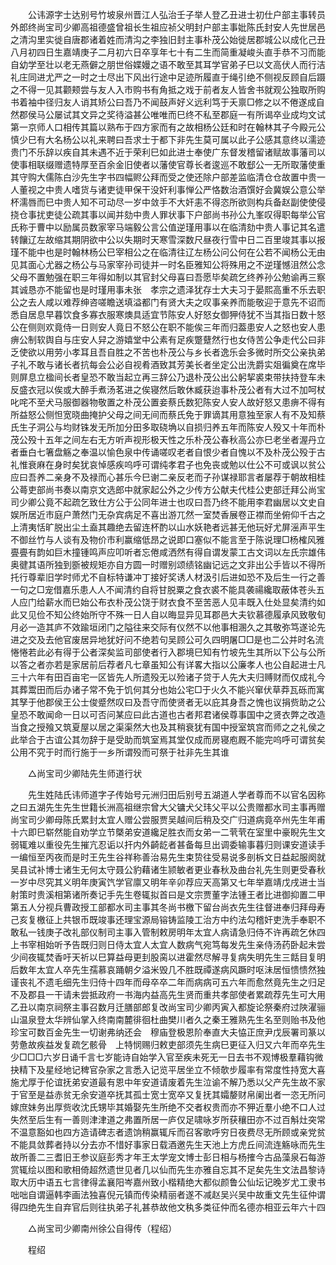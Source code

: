<!-- { "loadSidebar": true } -->
　　公讳源字士达别号竹坡泉州晋江人弘治壬子举人登乙丑进士初仕户部主事转员外郎终尚宝司少卿高祖德盛曾祖长生祖应祯父明封户部主事妣陈氏封安人先世居邑之清沟里实徙自唐郡诸着姓而清沟之李独旧封主事朴茂公始徙居郡城公以成化己丑八月初四日生嘉靖庚子二月初六日卒享年七十有二生而简重凝峻头直手恭不习而能自幼学至壮以老无燕僻之朋世俗媟嫚之语不敢至其耳学官弟子巳以文高伏人而行洁礼庄同进尤严之一时之士尽出下风出行途中足迹所履直于绳引绝不侧视反顾自后蹑之不得一见其颧颊尝与友人入市购书有角抵之戏于前者友人皆舍书就观公独取所购书着袖中径归友人诮其矫公曰吾乃不闻鼓声好义远利笃于夭禀□修之以不倦遂成自然郡侯马公屡试其文异之奖待溢甚公唯唯而巳终不私至郡庭一有所谒卒业成均文试第一京师人口相传其篇以熟布于四方家而有之故相杨公廷和时在翰林其子今殿元公慎少巳有大名杨公以礼来聘曰吾求士于都下非先生莫可属以此子公感其意终以濡迹贵门不乐辞以疾自其未遇不近于荣利巳如此进士奉使广东督发稽留诸赋故事藩司以使事相联缀赠遗特厚至百余金旧使者以藩使官尊长者逡巡不敢郄公一无所取藩使重其守购大儒陈白沙先生字书四幅赆公拜而受之使还除户部差监临清仓仓故置中贵一人董视之中贵人嗜货与诸吏徒甲保干没奸利事惮公严恪数治酒馔好会冀娱公意公举杯濡唇而巳中贵人知不可动尽一岁中敛手不大奸恚不得恣所欲则构兵备赵副使使侵挠仓事扰吏徒公疏其事以闻并劾中贵人罪状事下户部尚书孙公九峯叹得职每举公官氏称于曹中以励属员数家宰马端毅公言公值逆瑾用事以在临清劾中贵人事记其名遣转饟辽左故缩其期阴欲中公以失期时天寒雪深数尺昼夜行雪中日二百里竣其事以报瑾不能中也是时翰林杨公巳宰相公之在临清往辽左杨公问公何在公若不闻杨公无由见其面心尤器之杨公与马家宰孙司徒并一时名臣雅知公将殊用之不逆瑾憾沮然公念父母不置勉强在职三年得如制以其官封父母喜曰吾愿毕矣疏乞终养孙公勉谕再三察其诚恳亦不能留也是时瑾用事未张　孝宗之遗泽犹存士大夫习于晏熙高重不乐去职公之去人咸以难荐绅咨嗟瞻送填溢都门有贤大夫之叹事亲养而能敬迎于意先不诏而悉自居息早暮饮食多寡衣服寒燠具适宜节陈安人好怒女御狎侍犹不当其指日数十怒公在侧则欢竟侍一日则安人竟日不怒公在职不能俟三年而归葢患安人之怒也安人患痹公制软舆自与庄安人舁之游嬉堂中公素有足疾蹩躠然行也女侍苦公争走代公曰非乏使欲以用劳小孝耳且吾自胜之不苦也朴茂公与乡长者逸乐会多微时所交公亲执弟子礼不敢与诸长者抗每会公必自视肴酒致其芳美长者坐定公出洗爵实爼徧奠在席毕则屏息立楹间长者皇恐不敢当起立再三辞公乃退朴茂公出公躬挈裘束带扶持登车未反盛衣冠以俟或大醉手煮汤茗进之俟寝然后敢休臧获迨事朴茂公者有大过不加呵杖叱咤不至犬马服御器物敬置之朴茂公置妾蔡氏数犯陈安人安人故好怒又患痹不得有所益怒公侧怛宽晓曲掩护父母之间无间而蔡氏免于罪谪其用意独至家人有不及知蔡氏生子洞公与均财铢发无所加分田多取硗埆以自损归养五年而陈安人殁又十年而朴茂公殁十五年之间左右无方听声视形极天性之乐朴茂公春秋高公亦巳老坐者渥丹立者垂白七箸盘觞之奉温以愉色泉中传诵嗟叹老者自恨少者自愧以不及朴茂公殁于古礼惟衰麻在身时矣犹哀悼感疾呜呼可谓纯孝君子也免丧或勉以仕公不可或讽以贫公应曰吾养二亲身不及禄而心甚乐今巳谢二亲反老而子孙谋禄耶言者屡荐于朝故相桂公蕚吏部尚书奏以南京文选郎中就家起公外之少传方公献夫代桂公吏部迁拜公尚宝司少卿公竟不起疏乞致仕方公于公同年进士也叹曰吾乃终不能用李君幽居以文史自娱所居近市庭户萧然门无杂宾病足不喜出游兀然一室焚香展卷正襟而坐俯仰千古之上清夷恬旷脱出尘土盍其趣绝去留连杯酌以山水妖艳者远甚无他玩好尤屏滛声平生不御丝竹与人谈有及物价市利赢缩低昂之说即口塞似不能言至于陈说理□杨榷风雅亹亹有韵如巨木撞锺鸣声应叩听者忘倦咸洒然有得自谓发蒙工古文词以左氏宗雄伟奥徤其语所独到斵被规矩亦自方圆一时赠别颂绩铭幽记远之文非出公手皆以不得所托行尊辈旧学时师尤不自标特谦冲丁接好奖诱人材汲引后进如恐不及后生一行之善一句之□宠借嘉乐患人人不闻清约自将甘脱粟之食衣裘不能具袭禓纔取蔽体苍头五人应门给薪水而巳始公布衣朴茂公饶于财衣食不至苦恶人见丰既入仕处显矣清约如此又见俭不知公终始所守不殊一日人自以晦显异见耳郡邑大夫钦慕德履承风致敬旬月必一造其庐不效踰垣闭门之隘往来交际有仪然不以他事相溷久之其敬弥笃遂论先进之交及去他官废居异地犹好问不绝若句吴顾公可久四明屠□□是也二公并时名流惓惓若此必有得于公者深矣监司部使者行入郡境巳知有竹坡先生其所以下公与公所以答之者亦若是家居前后荐者凡七章虽知公有详畧大指以公廉孝人也公自起进士凡三十六年有田百亩宅一区皆先人所遗殁无以殓诸子贷于人先大夫归赙财而仅成礼今其葬鬻田而后办诸子常不免于饥何其分也始公宅□于火久不能兴窜伏草莽瓦砾而寓其孥于他郡侯王公士俊蹙然叹曰及吾守而使贤者无以庇其身吾之愧也议捐赀助之公皇恐不敢闻命一日以可否问某应曰此古道也古者邦君诸侯尊事国中之贤衣弊之改造当食之授飱又筑夏屋以居之渠渠然大也及其稍衰犹有国中授室筑宫而师之之礼侯之此举合于古谊公其勿辞于是受助而筑室焉其堂仅成而房寝庖厩不能完呜呼可谓贫矣公用不究于时而行施于一乡所谓殁而可祭于社非先生其谁 

　　△尚宝司少卿陆先生师道行状 

　　先生姓陆氏讳师道字子传始号元洲归田后别号五湖道人学者尊而不以官名因称之曰五湖先生先生世籍长洲高祖继宗曾大父镛犬父玮父平以公贵赠都水司主事再赠尚宝司少卿母陈氏累封太宜人赠公尝服贾吴越间后稍及交广归道病竟卒州先生年甫十六即巳崭然能自劝学立节槩弟安道纔足胜衣而女弟一二茕茕在室里中豪睨先生文弱辄难以重役先生摧亢忍诟以扞内外齮龁者甚备每旦出调委输事暮归则课安道读手一编恒至丙夜而是时王先生谷祥称善治易先生束贽往受易说多剖柝文日益起服阕就吴县试补博士诸生无何太守聂公豹藉诸生颕敏者更业春秋及曲台礼先生则更受春秋一岁中尽究其义明年庚寅饩学官廪又明年辛卯荐应天高第又七年举嘉靖戊戌进士当射策时贵溪相第诸所奏记手先生卷辄拟首曰是文宗贾董字法锺王者比进御抑置二甲第五人分视兵曹政授工部都水司主事其冬尚书檄下留台尚衣先生往督进奉归拜母寿己亥复檄征上共银币既竣事还理宝源局镕铸监陵工治方中约法勾稽奸吏洗手奉职不敢私一钱庚子改礼部仪制司主事入管制敕房明年太宜人病请急归侍不许再疏乞休四上书宰相始听予告既归则日侍太宜人太宜人数病气宛笃每发先生亲侍汤药卧起未尝少间夜辄焚香吁天祈以巳算益母更刲股脔以进霍然尽解寻复病失明先生三餂目复明后数年太宜人卒先生孺慕哀踊朝夕溢米毁几不胜既禫遂病风蹶时呕沬居恒愦愦然独谨丧礼不遗毛细先生归侍十四年而母卒卒二年而病病可五六年而愈然竟先生之归足不及郡县一干请未尝抵政府一书海内益高先生贤而重共孝部使者累疏荐先生可大用乙丑以南京祠祭主事召数月迁膳部郎复改尚宝司少卿丙寅入都旋论祭秦府过陜濯骊山温泉登太华辨仙掌入终南南麓徘徊杜曲樊川者久之秦王雅熟先生名至则贻书及他珍宝可数百金先生一切谢弗纳还会　穆庙登极恩阶奉直大夫恊正庶尹戊辰署司篆以劳惫故疾益发复疏乞骸骨　上特悯赐归敕吏部须先生病巳更征入归又六年而卒先生少□□□六岁日诵千言七岁能诗自始学入官至疾未死无一日去书不观博极羣藉钩微抉精下及星经地记稗官杂家之言悉入记览平居坐立不倾欹步履率有常度性持宽大喜施尤厚于伦谊抚弟安道最有恩中年安道请废着先生泣谕不解乃悉以父产先生故不家于官至是益赤贫无余安道卒抚其孤士宽士宽卒又复抚其孀嫠财帛阑出者一恣无所问嫁庶妹务出厚赀收沈氏甥毕其婚娶先生所绝不交者权贵而亦不狎近羣小绝不口人过失然至后生有一善则津津道之弗置所居一庐仅足啸咏岁所获穰田亦不过百斛灶突常不温意豁如也四方造请碑志者遗饷稍赢辄斥而召客歌呼穷日夜费尽无所顾或亲党贫不能具敛葬者持以分去亦不惜好事家日载酒邀先生天池上方虎丘间流连觞咏而先生故所善二三耆旧王参议庭彭秀才年王太学宠文博士彭日相与杨搉今古品藻泉石每游赏辄绘以图和歌相倚超然遗世见者几以仙而先生亦雅自忘其不足矣先生文法昌黎诗取大历中语五七言律得孟襄阳岑嘉州致小楷精绝大都似颜鲁公仙坛记晚岁尤工隶书咄咄自谓逼韩李画法独喜倪元镇而传染精丽者遂不减赵吴兴吴中故重文先生征仲谓得四绝先生自弃官后则往执弟子礼甚恭故他文秇多类征仲而名德亦相亚云年六十四 

　　△尚宝司少卿南州徐公自得传（程绍） 

　　程绍 
